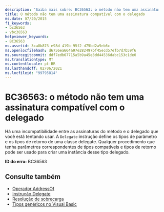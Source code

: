```yaml
---
description: 'Saiba mais sobre: BC36563: o método não tem uma assinatura compatível com o delegado'
title: O método não tem uma assinatura compatível com o delegado
ms.date: 07/20/2015
f1_keywords:
- bc36563
- vbc36563
helpviewer_keywords:
- BC36563
ms.assetid: 3ca8b873-e98d-419b-95f2-d75bd2a9eb6c
ms.openlocfilehash: d6756ea664a97e282497bf45ecd57efb7d7b59f6
ms.sourcegitcommit: ddf7edb67715a5b9a45e3dd44536dabc153c1de0
ms.translationtype: MT
ms.contentlocale: pt-BR
ms.lasthandoff: 02/06/2021
ms.locfileid: "99795814"
---
```

# <a name="bc36563-method-does-not-have-a-signature-compatible-with-the-delegate"></a>BC36563: o método não tem uma assinatura compatível com o delegado

Há uma incompatibilidade entre as assinaturas do método e o delegado que você está tentando usar. A `Delegate` instrução define os tipos de parâmetro e os tipos de retorno de uma classe delegate. Qualquer procedimento que tenha parâmetros correspondentes de tipos compatíveis e tipos de retorno pode ser usado para criar uma instância desse tipo delegado.

 **ID do erro:** BC36563

## <a name="see-also"></a>Consulte também

- [Operador AddressOf](../operators/addressof-operator.md)
- [Instrução Delegate](../statements/delegate-statement.md)
- [Resolução de sobrecarga](../../programming-guide/language-features/procedures/overload-resolution.md)
- [Tipos genéricos no Visual Basic](../../programming-guide/language-features/data-types/generic-types.md)
